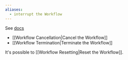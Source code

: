 ```yaml
---
aliases:
  - interrupt the Workflow
---
```

See [docs](https://docs.temporal.io/develop/dotnet/cancellation#cancellation)

- [[Workflow Cancellation|Cancel the Workflow]]
- [[Workflow Termination|Terminate the Workflow]]

It's possible to [[Workflow Resetting|Reset the Workflow]].
